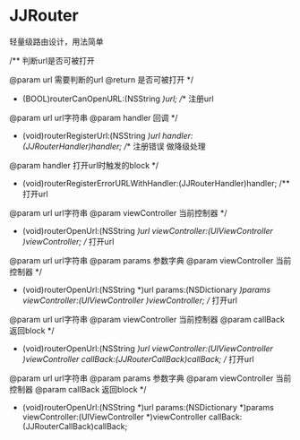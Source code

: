 # JJRouter
轻量级路由设计，用法简单

/**
 判断url是否可被打开
 
 @param url 需要判断的url
 @return 是否可被打开
 */
+ (BOOL)routerCanOpenURL:(NSString *)url;
/**
 注册url

 @param url url字符串
 @param handler 回调
 */
+ (void)routerRegisterUrl:(NSString *)url handler:(JJRouterHandler)handler;
/**
 注册错误 做降级处理
 
 @param handler 打开url时触发的block
 */
+ (void)routerRegisterErrorURLWithHandler:(JJRouterHandler)handler;
/**
 打开url
 
 @param url url字符串
 @param viewController 当前控制器
 */
+ (void)routerOpenUrl:(NSString *)url viewController:(UIViewController *)viewController;
/**
 打开url

 @param url url字符串
 @param params 参数字典
 @param viewController 当前控制器
 */
+ (void)routerOpenUrl:(NSString *)url params:(NSDictionary *)params viewController:(UIViewController *)viewController;
/**
 打开url
 
 @param url url字符串
 @param viewController 当前控制器
 @param callBack 返回block
 */
+ (void)routerOpenUrl:(NSString *)url viewController:(UIViewController *)viewController callBack:(JJRouterCallBack)callBack;
/**
 打开url
 
 @param url url字符串
 @param params 参数字典
 @param viewController 当前控制器
 @param callBack 返回block
 */
+ (void)routerOpenUrl:(NSString *)url params:(NSDictionary *)params viewController:(UIViewController *)viewController callBack:(JJRouterCallBack)callBack;

